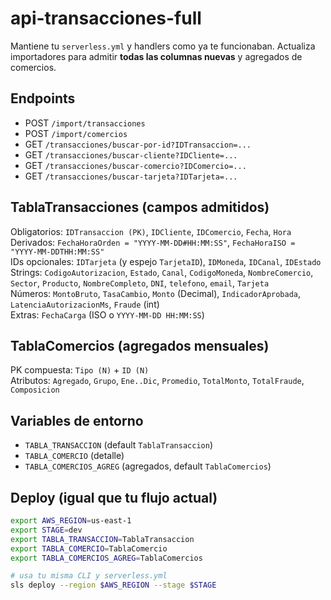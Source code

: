 # api-transacciones-full

Mantiene tu `serverless.yml` y handlers como ya te funcionaban. Actualiza importadores para admitir **todas las columnas nuevas** y agregados de comercios.

## Endpoints
- POST `/import/transacciones`
- POST `/import/comercios`
- GET `/transacciones/buscar-por-id?IDTransaccion=...`
- GET `/transacciones/buscar-cliente?IDCliente=...`
- GET `/transacciones/buscar-comercio?IDComercio=...`
- GET `/transacciones/buscar-tarjeta?IDTarjeta=...`

## TablaTransacciones (campos admitidos)
Obligatorios: `IDTransaccion (PK)`, `IDCliente`, `IDComercio`, `Fecha`, `Hora`  
Derivados: `FechaHoraOrden = "YYYY-MM-DD#HH:MM:SS"`, `FechaHoraISO = "YYYY-MM-DDTHH:MM:SS"`  
IDs opcionales: `IDTarjeta` (y espejo `TarjetaID`), `IDMoneda`, `IDCanal`, `IDEstado`  
Strings: `CodigoAutorizacion`, `Estado`, `Canal`, `CodigoMoneda`, `NombreComercio`, `Sector`, `Producto`, `NombreCompleto`, `DNI`, `telefono`, `email`, `Tarjeta`  
Números: `MontoBruto`, `TasaCambio`, `Monto` (Decimal), `IndicadorAprobada`, `LatenciaAutorizacionMs`, `Fraude` (int)  
Extras: `FechaCarga` (ISO o `YYYY-MM-DD HH:MM:SS`)

## TablaComercios (agregados mensuales)
PK compuesta: `Tipo (N)` + `ID (N)`  
Atributos: `Agregado`, `Grupo`, `Ene..Dic`, `Promedio`, `TotalMonto`, `TotalFraude`, `Composicion`

## Variables de entorno
- `TABLA_TRANSACCION` (default `TablaTransaccion`)
- `TABLA_COMERCIO` (detalle)
- `TABLA_COMERCIOS_AGREG` (agregados, default `TablaComercios`)

## Deploy (igual que tu flujo actual)
```bash
export AWS_REGION=us-east-1
export STAGE=dev
export TABLA_TRANSACCION=TablaTransaccion
export TABLA_COMERCIO=TablaComercio
export TABLA_COMERCIOS_AGREG=TablaComercios

# usa tu misma CLI y serverless.yml
sls deploy --region $AWS_REGION --stage $STAGE
```
